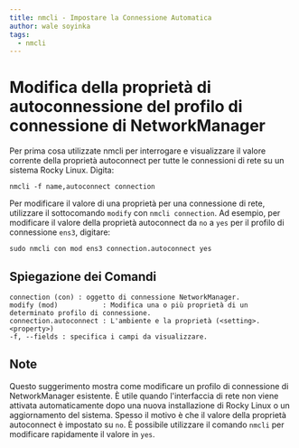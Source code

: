 ```yaml
---
title: nmcli - Impostare la Connessione Automatica
author: wale soyinka
tags:
  - nmcli
---
```


# Modifica della proprietà di autoconnessione del profilo di connessione di NetworkManager

Per prima cosa utilizzate nmcli per interrogare e visualizzare il valore corrente della proprietà autoconnect per tutte le connessioni di rete su un sistema Rocky Linux. Digita:

```
nmcli -f name,autoconnect connection 
```

Per modificare il valore di una proprietà per una connessione di rete, utilizzare il sottocomando `modify` con `nmcli connection`. Ad esempio, per modificare il valore della proprietà autoconnect da `no` a `yes` per il profilo di connessione `ens3`, digitare:

```
sudo nmcli con mod ens3 connection.autoconnect yes
```

## Spiegazione dei Comandi

```
connection (con) : oggetto di connessione NetworkManager. 
modify (mod)           : Modifica una o più proprietà di un determinato profilo di connessione.
connection.autoconnect : L'ambiente e la proprietà (<setting>.<property>)
-f, --fields : specifica i campi da visualizzare.

```

## Note

Questo suggerimento mostra come modificare un profilo di connessione di NetworkManager esistente. È utile quando l'interfaccia di rete non viene attivata automaticamente dopo una nuova installazione di Rocky Linux o un aggiornamento del sistema. Spesso il motivo è che il valore della proprietà autoconnect è impostato su `no`. È possibile utilizzare il comando `nmcli` per modificare rapidamente il valore in `yes`.  
